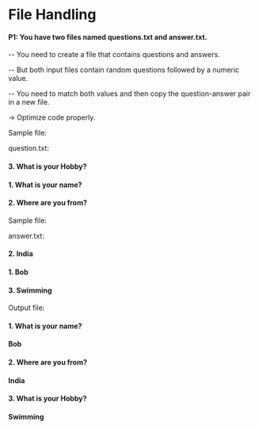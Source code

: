 # File Handling

#### P1: You have two files named questions.txt and answer.txt. 
-- You need to create a file that contains questions and answers. 

-- But both input files contain random questions followed by a numeric value. 

-- You need to match both values and then copy the question-answer pair in a new file.

-> Optimize code properly.

Sample file: 

question.txt:

#### 3. What is your Hobby?
#### 1. What is your name?
#### 2. Where are you from?


Sample file: 

answer.txt:
#### 2. India
#### 1. Bob
#### 3. Swimming

Output file:
#### 1. What is your name?
#### Bob
#### 2. Where are you from?
#### India
#### 3. What is your Hobby?
#### Swimming
